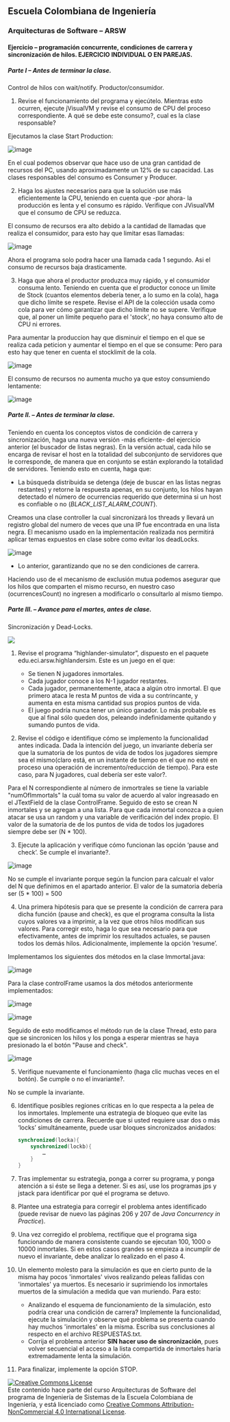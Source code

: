 
## Escuela Colombiana de Ingeniería
### Arquitecturas de Software – ARSW


#### Ejercicio – programación concurrente, condiciones de carrera y sincronización de hilos. EJERCICIO INDIVIDUAL O EN PAREJAS.

##### Parte I – Antes de terminar la clase.

Control de hilos con wait/notify. Productor/consumidor.

1. Revise el funcionamiento del programa y ejecútelo. Mientras esto ocurren, ejecute jVisualVM y revise el consumo de CPU del proceso correspondiente. A qué se debe este consumo?, cual es la clase responsable?

Ejecutamos la clase Start Production:

![image](https://user-images.githubusercontent.com/98135134/186421316-84fc8ab9-e561-4d01-bdf2-ef87b137a649.png)

En el cual podemos observar que hace uso de una gran cantidad de recursos del PC, usando aproximadamente un 12% de su capacidad.
Las clases responsables del consumo es Consumer y Producer.

2. Haga los ajustes necesarios para que la solución use más eficientemente la CPU, teniendo en cuenta que -por ahora- la producción es lenta y el consumo es rápido. Verifique con JVisualVM que el consumo de CPU se reduzca.

El consumo de recursos era alto debido a la cantidad de llamadas que realiza el consumidor, para esto hay que limitar esas llamadas:

![image](https://user-images.githubusercontent.com/98135134/186427856-06d414e1-0b96-4582-94b7-58d1c22b7f47.png)

Ahora el programa solo podra hacer una llamada cada 1 segundo. Asi el consumo de recursos baja drasticamente.

3. Haga que ahora el productor produzca muy rápido, y el consumidor consuma lento. Teniendo en cuenta que el productor conoce un límite de Stock (cuantos elementos debería tener, a lo sumo en la cola), haga que dicho límite se respete. Revise el API de la colección usada como cola para ver cómo garantizar que dicho límite no se supere. Verifique que, al poner un límite pequeño para el 'stock', no haya consumo alto de CPU ni errores.

Para aumentar la produccion hay que disminuir el tiempo en el que se realiza cada peticion y aumentar el tiempo en el que se consume:
Pero para esto hay que tener en cuenta el stocklimit de la cola.

![image](https://user-images.githubusercontent.com/98135134/186434384-89561937-a22f-4b05-a121-1b685f679b88.png)

El consumo de recursos no aumenta mucho ya que estoy consumiendo lentamente:

![image](https://user-images.githubusercontent.com/98135134/186433907-04b93ca0-7fb5-46e9-a0c7-e9023d1a7dcc.png)


##### Parte II. – Antes de terminar la clase.

Teniendo en cuenta los conceptos vistos de condición de carrera y sincronización, haga una nueva versión -más eficiente- del ejercicio anterior (el buscador de listas negras). En la versión actual, cada hilo se encarga de revisar el host en la totalidad del subconjunto de servidores que le corresponde, de manera que en conjunto se están explorando la totalidad de servidores. Teniendo esto en cuenta, haga que:

- La búsqueda distribuida se detenga (deje de buscar en las listas negras restantes) y retorne la respuesta apenas, en su conjunto, los hilos hayan detectado el número de ocurrencias requerido que determina si un host es confiable o no (_BLACK_LIST_ALARM_COUNT_).

Creamos una clase controller la cual sincronizará los threads y llevará un registro global del numero de veces que una IP fue encontrada en una lista negra. El mecanismo usado en la implementación realizada nos permitirá aplicar temas expuestos en clase sobre como evitar los deadLocks. 

![image](https://user-images.githubusercontent.com/25957863/186451468-54b345d9-31f2-4c84-b114-429db2ee0e94.png)

- Lo anterior, garantizando que no se den condiciones de carrera.

Haciendo uso de el mecanismo de exclusión mutua podemos asegurar que los hilos que comparten el mismo recurso, en nuestro caso (ocurrencesCount) no ingresen a modificarlo o consultarlo al mismo tiempo.

##### Parte III. – Avance para el martes, antes de clase.

Sincronización y Dead-Locks.

![](http://files.explosm.net/comics/Matt/Bummed-forever.png)

1. Revise el programa “highlander-simulator”, dispuesto en el paquete edu.eci.arsw.highlandersim. Este es un juego en el que:

	* Se tienen N jugadores inmortales.
	* Cada jugador conoce a los N-1 jugador restantes.
	* Cada jugador, permanentemente, ataca a algún otro inmortal. El que primero ataca le resta M puntos de vida a su contrincante, y aumenta en esta misma cantidad sus propios puntos de vida.
	* El juego podría nunca tener un único ganador. Lo más probable es que al final sólo queden dos, peleando indefinidamente quitando y sumando puntos de vida.

2. Revise el código e identifique cómo se implemento la funcionalidad antes indicada. Dada la intención del juego, un invariante debería ser que la sumatoria de los puntos de vida de todos los jugadores siempre sea el mismo(claro está, en un instante de tiempo en el que no esté en proceso una operación de incremento/reducción de tiempo). Para este caso, para N jugadores, cual debería ser este valor?.

Para el N correspondiente al número de inmortrales se tiene la variable "numOfImmortals" la cuál toma su valor de acuerdo al valor ingreasado en el JTextField de la clase ControlFrame. Seguido de esto se crean N inmortales y se agregan a una lista. Para que cada inmortal conozca a quien atacar se usa un random y una variable de verificación del index propio. El valor de la sumatoria de de los puntos de vida de todos los jugadores siempre debe ser (N * 100).

3. Ejecute la aplicación y verifique cómo funcionan las opción ‘pause and check’. Se cumple el invariante?.

![image](https://user-images.githubusercontent.com/25957863/187224980-6a31c927-73bc-4ae0-b601-081304e83245.png)

No se cumple el invariante porque según la funcion para calcualr el valor del N que definimos en el apartado anterior. El valor de la sumatoria debería ser (5 * 100) = 500

4. Una primera hipótesis para que se presente la condición de carrera para dicha función (pause and check), es que el programa consulta la lista cuyos valores va a imprimir, a la vez que otros hilos modifican sus valores. Para corregir esto, haga lo que sea necesario para que efectivamente, antes de imprimir los resultados actuales, se pausen todos los demás hilos. Adicionalmente, implemente la opción ‘resume’.

Implementamos los siguientes dos métodos en la clase Immortal.java:

![image](https://user-images.githubusercontent.com/25957863/187555456-2bc84ab2-c706-430a-a04b-fb6f42a22a49.png)

Para la clase controlFrame usamos la dos métodos anteriormente implementados:

![image](https://user-images.githubusercontent.com/25957863/187555234-e39944c8-fca8-476d-ab37-c5cbc282342e.png)

![image](https://user-images.githubusercontent.com/25957863/187555272-a4b6fe7e-e576-4153-9e10-2bbb2b9850f0.png)

Seguido de esto modificamos el método run de la clase Thread, esto para que se sincronicen los hilos y los ponga a esperar mientras se haya presionado la el botón "Pause and check". 

![image](https://user-images.githubusercontent.com/25957863/187556261-e1a5cf51-c206-47d1-9585-4c3ed14d6867.png)

5. Verifique nuevamente el funcionamiento (haga clic muchas veces en el botón). Se cumple o no el invariante?.

No se cumple la invariante.



6. Identifique posibles regiones críticas en lo que respecta a la pelea de los inmortales. Implemente una estrategia de bloqueo que evite las condiciones de carrera. Recuerde que si usted requiere usar dos o más ‘locks’ simultáneamente, puede usar bloques sincronizados anidados:

	```java
	synchronized(locka){
		synchronized(lockb){
			…
		}
	}
	```

7. Tras implementar su estrategia, ponga a correr su programa, y ponga atención a si éste se llega a detener. Si es así, use los programas jps y jstack para identificar por qué el programa se detuvo.

8. Plantee una estrategia para corregir el problema antes identificado (puede revisar de nuevo las páginas 206 y 207 de _Java Concurrency in Practice_).

9. Una vez corregido el problema, rectifique que el programa siga funcionando de manera consistente cuando se ejecutan 100, 1000 o 10000 inmortales. Si en estos casos grandes se empieza a incumplir de nuevo el invariante, debe analizar lo realizado en el paso 4.

10. Un elemento molesto para la simulación es que en cierto punto de la misma hay pocos 'inmortales' vivos realizando peleas fallidas con 'inmortales' ya muertos. Es necesario ir suprimiendo los inmortales muertos de la simulación a medida que van muriendo. Para esto:
	* Analizando el esquema de funcionamiento de la simulación, esto podría crear una condición de carrera? Implemente la funcionalidad, ejecute la simulación y observe qué problema se presenta cuando hay muchos 'inmortales' en la misma. Escriba sus conclusiones al respecto en el archivo RESPUESTAS.txt.
	* Corrija el problema anterior __SIN hacer uso de sincronización__, pues volver secuencial el acceso a la lista compartida de inmortales haría extremadamente lenta la simulación.

11. Para finalizar, implemente la opción STOP.

<!--
### Criterios de evaluación

1. Parte I.
	* Funcional: La simulación de producción/consumidor se ejecuta eficientemente (sin esperas activas).

2. Parte II. (Retomando el laboratorio 1)
	* Se modificó el ejercicio anterior para que los hilos llevaran conjuntamente (compartido) el número de ocurrencias encontradas, y se finalizaran y retornaran el valor en cuanto dicho número de ocurrencias fuera el esperado.
	* Se garantiza que no se den condiciones de carrera modificando el acceso concurrente al valor compartido (número de ocurrencias).


2. Parte III.
	* Diseño:
		- Coordinación de hilos:
			* Para pausar la pelea, se debe lograr que el hilo principal induzca a los otros a que se suspendan a sí mismos. Se debe también tener en cuenta que sólo se debe mostrar la sumatoria de los puntos de vida cuando se asegure que todos los hilos han sido suspendidos.
			* Si para lo anterior se recorre a todo el conjunto de hilos para ver su estado, se evalúa como R, por ser muy ineficiente.
			* Si para lo anterior los hilos manipulan un contador concurrentemente, pero lo hacen sin tener en cuenta que el incremento de un contador no es una operación atómica -es decir, que puede causar una condición de carrera- , se evalúa como R. En este caso se debería sincronizar el acceso, o usar tipos atómicos como AtomicInteger).

		- Consistencia ante la concurrencia
			* Para garantizar la consistencia en la pelea entre dos inmortales, se debe sincronizar el acceso a cualquier otra pelea que involucre a uno, al otro, o a los dos simultáneamente:
			* En los bloques anidados de sincronización requeridos para lo anterior, se debe garantizar que si los mismos locks son usados en dos peleas simultánemante, éstos será usados en el mismo orden para evitar deadlocks.
			* En caso de sincronizar el acceso a la pelea con un LOCK común, se evaluará como M, pues esto hace secuencial todas las peleas.
			* La lista de inmortales debe reducirse en la medida que éstos mueran, pero esta operación debe realizarse SIN sincronización, sino haciendo uso de una colección concurrente (no bloqueante).

	

	* Funcionalidad:
		* Se cumple con el invariante al usar la aplicación con 10, 100 o 1000 hilos.
		* La aplicación puede reanudar y finalizar(stop) su ejecución.
		
		-->

<a rel="license" href="http://creativecommons.org/licenses/by-nc/4.0/"><img alt="Creative Commons License" style="border-width:0" src="https://i.creativecommons.org/l/by-nc/4.0/88x31.png" /></a><br />Este contenido hace parte del curso Arquitecturas de Software del programa de Ingeniería de Sistemas de la Escuela Colombiana de Ingeniería, y está licenciado como <a rel="license" href="http://creativecommons.org/licenses/by-nc/4.0/">Creative Commons Attribution-NonCommercial 4.0 International License</a>.
